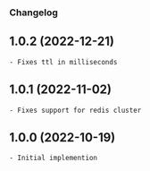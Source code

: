 ### Changelog

## 1.0.2 (2022-12-21)

    - Fixes ttl in milliseconds

## 1.0.1 (2022-11-02)

    - Fixes support for redis cluster

## 1.0.0 (2022-10-19)

    - Initial implemention
